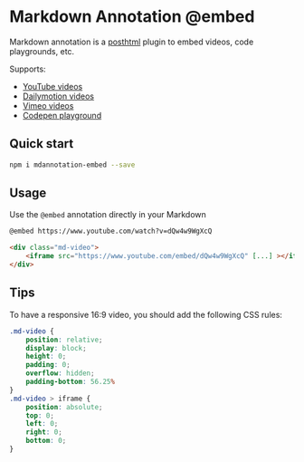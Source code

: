Markdown Annotation @embed
======

Markdown annotation is a [posthtml](https://github.com/posthtml/posthtml) plugin
to embed videos, code playgrounds, etc.

Supports: 
 * [YouTube videos](https://www.youtube.com)
 * [Dailymotion videos](http://www.dailymotion.com)
 * [Vimeo videos](http://vimeo.com)
 * [Codepen playground](http://codepen.io)


Quick start
------

```sh
npm i mdannotation-embed --save 
```


Usage
------

Use the `@embed` annotation directly in your Markdown

```md
@embed https://www.youtube.com/watch?v=dQw4w9WgXcQ
```

```html
<div class="md-video">
	<iframe src="https://www.youtube.com/embed/dQw4w9WgXcQ" [...] ></iframe>
</div>
```


Tips
------

To have a responsive 16:9 video, you should add the following CSS rules:

```css
.md-video {
	position: relative;
	display: block;
	height: 0;
	padding: 0;
	overflow: hidden;
	padding-bottom: 56.25%
}
.md-video > iframe {
	position: absolute;
	top: 0;
	left: 0;
	right: 0;
	bottom: 0;
}
```